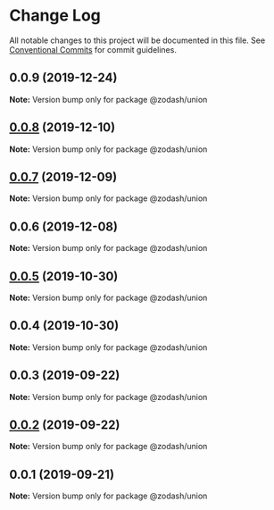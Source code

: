 # Change Log

All notable changes to this project will be documented in this file.
See [Conventional Commits](https://conventionalcommits.org) for commit guidelines.

## 0.0.9 (2019-12-24)

**Note:** Version bump only for package @zodash/union





## [0.0.8](https://github.com/zcorky/zodash/compare/@zodash/union@0.0.7...@zodash/union@0.0.8) (2019-12-10)

**Note:** Version bump only for package @zodash/union





## [0.0.7](https://github.com/zcorky/zodash/compare/@zodash/union@0.0.6...@zodash/union@0.0.7) (2019-12-09)

**Note:** Version bump only for package @zodash/union





## 0.0.6 (2019-12-08)

**Note:** Version bump only for package @zodash/union





## [0.0.5](https://github.com/zcorky/zodash/compare/@zodash/union@0.0.4...@zodash/union@0.0.5) (2019-10-30)

**Note:** Version bump only for package @zodash/union





## 0.0.4 (2019-10-30)

**Note:** Version bump only for package @zodash/union





## 0.0.3 (2019-09-22)

**Note:** Version bump only for package @zodash/union





## [0.0.2](https://github.com/zcorky/zodash/compare/@zodash/union@0.0.1...@zodash/union@0.0.2) (2019-09-22)

**Note:** Version bump only for package @zodash/union





## 0.0.1 (2019-09-21)

**Note:** Version bump only for package @zodash/union
